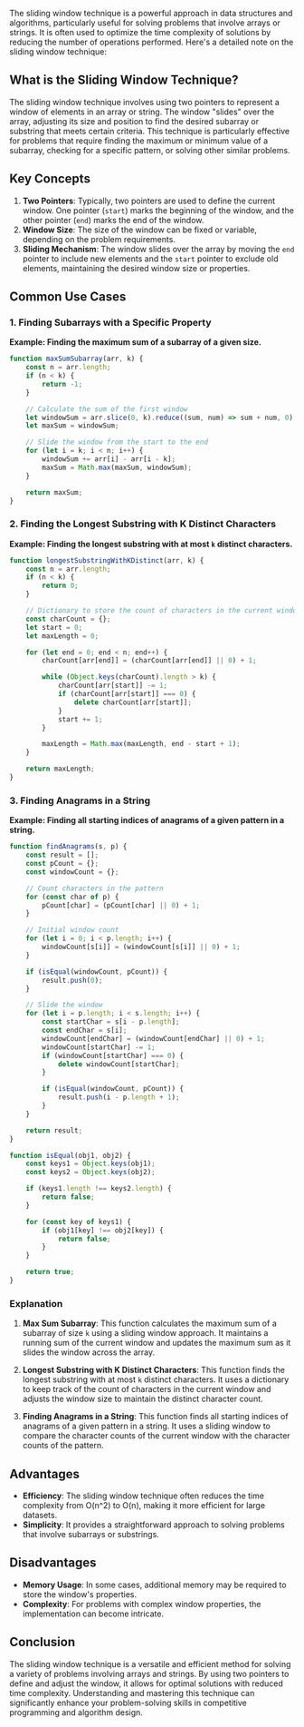 The sliding window technique is a powerful approach in data structures and algorithms, particularly useful for solving problems that involve arrays or strings. It is often used to optimize the time complexity of solutions by reducing the number of operations performed. Here's a detailed note on the sliding window technique:

## What is the Sliding Window Technique?

The sliding window technique involves using two pointers to represent a window of elements in an array or string. The window "slides" over the array, adjusting its size and position to find the desired subarray or substring that meets certain criteria. This technique is particularly effective for problems that require finding the maximum or minimum value of a subarray, checking for a specific pattern, or solving other similar problems.

## Key Concepts

1. **Two Pointers**: Typically, two pointers are used to define the current window. One pointer (`start`) marks the beginning of the window, and the other pointer (`end`) marks the end of the window.
2. **Window Size**: The size of the window can be fixed or variable, depending on the problem requirements.
3. **Sliding Mechanism**: The window slides over the array by moving the `end` pointer to include new elements and the `start` pointer to exclude old elements, maintaining the desired window size or properties.

## Common Use Cases

### 1. Finding Subarrays with a Specific Property

**Example: Finding the maximum sum of a subarray of a given size.**

```javascript
function maxSumSubarray(arr, k) {
    const n = arr.length;
    if (n < k) {
        return -1;
    }

    // Calculate the sum of the first window
    let windowSum = arr.slice(0, k).reduce((sum, num) => sum + num, 0);
    let maxSum = windowSum;

    // Slide the window from the start to the end
    for (let i = k; i < n; i++) {
        windowSum += arr[i] - arr[i - k];
        maxSum = Math.max(maxSum, windowSum);
    }

    return maxSum;
}
```

### 2. Finding the Longest Substring with K Distinct Characters

**Example: Finding the longest substring with at most `k` distinct characters.**

```javascript
function longestSubstringWithKDistinct(arr, k) {
    const n = arr.length;
    if (n < k) {
        return 0;
    }

    // Dictionary to store the count of characters in the current window
    const charCount = {};
    let start = 0;
    let maxLength = 0;

    for (let end = 0; end < n; end++) {
        charCount[arr[end]] = (charCount[arr[end]] || 0) + 1;

        while (Object.keys(charCount).length > k) {
            charCount[arr[start]] -= 1;
            if (charCount[arr[start]] === 0) {
                delete charCount[arr[start]];
            }
            start += 1;
        }

        maxLength = Math.max(maxLength, end - start + 1);
    }

    return maxLength;
}
```

### 3. Finding Anagrams in a String

**Example: Finding all starting indices of anagrams of a given pattern in a string.**

```javascript
function findAnagrams(s, p) {
    const result = [];
    const pCount = {};
    const windowCount = {};

    // Count characters in the pattern
    for (const char of p) {
        pCount[char] = (pCount[char] || 0) + 1;
    }

    // Initial window count
    for (let i = 0; i < p.length; i++) {
        windowCount[s[i]] = (windowCount[s[i]] || 0) + 1;
    }

    if (isEqual(windowCount, pCount)) {
        result.push(0);
    }

    // Slide the window
    for (let i = p.length; i < s.length; i++) {
        const startChar = s[i - p.length];
        const endChar = s[i];
        windowCount[endChar] = (windowCount[endChar] || 0) + 1;
        windowCount[startChar] -= 1;
        if (windowCount[startChar] === 0) {
            delete windowCount[startChar];
        }

        if (isEqual(windowCount, pCount)) {
            result.push(i - p.length + 1);
        }
    }

    return result;
}

function isEqual(obj1, obj2) {
    const keys1 = Object.keys(obj1);
    const keys2 = Object.keys(obj2);

    if (keys1.length !== keys2.length) {
        return false;
    }

    for (const key of keys1) {
        if (obj1[key] !== obj2[key]) {
            return false;
        }
    }

    return true;
}
```

### Explanation

1. **Max Sum Subarray**: This function calculates the maximum sum of a subarray of size `k` using a sliding window approach. It maintains a running sum of the current window and updates the maximum sum as it slides the window across the array.

2. **Longest Substring with K Distinct Characters**: This function finds the longest substring with at most `k` distinct characters. It uses a dictionary to keep track of the count of characters in the current window and adjusts the window size to maintain the distinct character count.

3. **Finding Anagrams in a String**: This function finds all starting indices of anagrams of a given pattern in a string. It uses a sliding window to compare the character counts of the current window with the character counts of the pattern.
## Advantages

- **Efficiency**: The sliding window technique often reduces the time complexity from O(n^2) to O(n), making it more efficient for large datasets.
- **Simplicity**: It provides a straightforward approach to solving problems that involve subarrays or substrings.

## Disadvantages

- **Memory Usage**: In some cases, additional memory may be required to store the window's properties.
- **Complexity**: For problems with complex window properties, the implementation can become intricate.

## Conclusion

The sliding window technique is a versatile and efficient method for solving a variety of problems involving arrays and strings. By using two pointers to define and adjust the window, it allows for optimal solutions with reduced time complexity. Understanding and mastering this technique can significantly enhance your problem-solving skills in competitive programming and algorithm design.